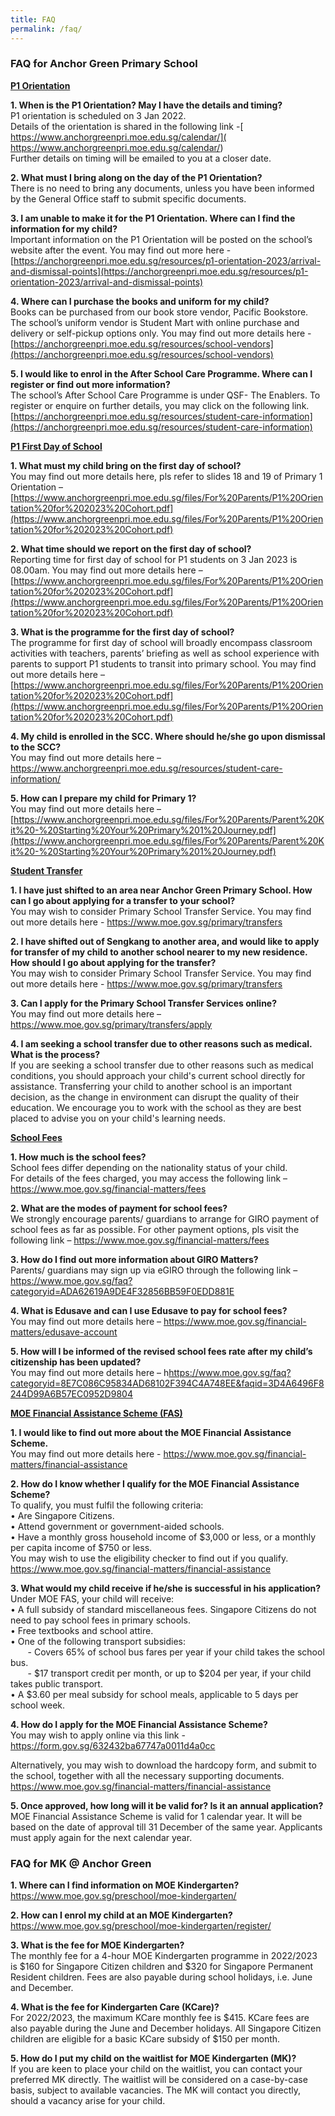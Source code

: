 ```yaml
---
title: FAQ
permalink: /faq/
---
```

### **FAQ for Anchor Green Primary School**

**<u>P1 Orientation</u>**<br>

**1. When is the P1 Orientation? May I have the details and timing?**<br>
P1 orientation is scheduled on 3 Jan 2022.<br>
Details of the orientation is shared in the following link -[ https://www.anchorgreenpri.moe.edu.sg/calendar/]( https://www.anchorgreenpri.moe.edu.sg/calendar/) <br>
Further details on timing will be emailed to you at a closer date.<br>

**2. What must I bring along on the day of the P1 Orientation?**<br>
There is no need to bring any documents, unless you have been informed by the General Office staff to submit specific documents. <br>

**3. I am unable to make it for the P1 Orientation. Where can I find the information for my child?**<br>
Important information on the P1 Orientation will be posted on the school’s website after the event. You may find out more here - [https://anchorgreenpri.moe.edu.sg/resources/p1-orientation-2023/arrival-and-dismissal-points](https://anchorgreenpri.moe.edu.sg/resources/p1-orientation-2023/arrival-and-dismissal-points) <br>

**4. Where can I purchase the books and uniform for my child?**<br>
Books can be purchased from our book store vendor, Pacific Bookstore.  The school’s uniform vendor is Student Mart with online purchase and delivery or self-pickup options only.  You may find out more details here - [https://anchorgreenpri.moe.edu.sg/resources/school-vendors](https://anchorgreenpri.moe.edu.sg/resources/school-vendors) <br>

**5. I would like to enrol in the After School Care Programme. Where can I register or find out more information?**<br>
The school’s After School Care Programme is under QSF- The Enablers. To register or enquire on further details, you may click on the following link.  [https://anchorgreenpri.moe.edu.sg/resources/student-care-information](https://anchorgreenpri.moe.edu.sg/resources/student-care-information) <br>

**<u>P1 First Day of School</u>**<br>

**1. What must my child bring on the first day of school?**<br>
You may find out more details here, pls refer to slides 18 and 19 of Primary 1 Orientation –
[https://www.anchorgreenpri.moe.edu.sg/files/For%20Parents/P1%20Orientation%20for%202023%20Cohort.pdf](https://www.anchorgreenpri.moe.edu.sg/files/For%20Parents/P1%20Orientation%20for%202023%20Cohort.pdf) <br>

**2. What time should we report on the first day of school?** <br>
Reporting time for first day of school for P1 students on 3 Jan 2023 is 08.00am.
You may find out more details here –
[https://www.anchorgreenpri.moe.edu.sg/files/For%20Parents/P1%20Orientation%20for%202023%20Cohort.pdf](https://www.anchorgreenpri.moe.edu.sg/files/For%20Parents/P1%20Orientation%20for%202023%20Cohort.pdf) <br>


**3. What is the programme for the first day of school?** <br>
The programme for first day of school will broadly encompass classroom activities with teachers, parents’ briefing as well as school experience with parents to support P1 students to transit into primary school.  You may find out more details here –
[https://www.anchorgreenpri.moe.edu.sg/files/For%20Parents/P1%20Orientation%20for%202023%20Cohort.pdf](https://www.anchorgreenpri.moe.edu.sg/files/For%20Parents/P1%20Orientation%20for%202023%20Cohort.pdf) <br>


**4. My child is enrolled in the SCC. Where should he/she go upon dismissal to the SCC?** <br>
You may find out more details here –
[https://www.anchorgreenpri.moe.edu.sg/resources/student-care-information/ ](https://www.anchorgreenpri.moe.edu.sg/resources/student-care-information/ )<br>

**5. How can I prepare my child for Primary 1?** <br>
You may find out more details here –
[https://www.anchorgreenpri.moe.edu.sg/files/For%20Parents/Parent%20Kit%20-%20Starting%20Your%20Primary%201%20Journey.pdf](https://www.anchorgreenpri.moe.edu.sg/files/For%20Parents/Parent%20Kit%20-%20Starting%20Your%20Primary%201%20Journey.pdf)

**<u>Student Transfer</u>**<br>

**1. I have just shifted to an area near Anchor Green Primary School. How can I go about applying for a transfer to your school?** <br>
You may wish to consider Primary School Transfer Service. You may find out more details here - <a href="https://www.moe.gov.sg/primary/transfers" target=_blank>https://www.moe.gov.sg/primary/transfers</a><br>

**2. I have shifted out of Sengkang to another area, and would like to apply for transfer of my child to another school nearer to my new residence. How should I go about applying for the transfer?** <br>
You may wish to consider Primary School Transfer Service. You may find out more details here - <a href="https://www.moe.gov.sg/primary/transfers" target=_blank>https://www.moe.gov.sg/primary/transfers</a><br>

**3. Can I apply for the Primary School Transfer Services online?** <br>
You may find out more details here – <a href="https://www.moe.gov.sg/primary/transfers/apply" target=_blank>https://www.moe.gov.sg/primary/transfers/apply</a><br>

**4. I am seeking a school transfer due to other reasons such as medical. What is the process?** <br>
 If you are seeking a school transfer due to other reasons such as medical conditions, you should approach your child's current school directly for assistance. Transferring your child to another school is an important decision, as the change in environment can disrupt the quality of their education. We encourage you to work with the school as they are best placed to advise you on your child's learning needs. <br>
 
 **<u>School Fees</u>**<br>
 
 **1. How much is the school fees?** <br>
School fees differ depending on the nationality status of your child.  
For details of the fees charged, you may access the following link –
<a href="https://www.moe.gov.sg/financial-matters/fees" target=_blank>https://www.moe.gov.sg/financial-matters/fees</a><br>
 
**2. What are the modes of payment for school fees?** <br>
We strongly encourage parents/ guardians to arrange for GIRO payment of school fees as far as possible.  For other payment options, pls visit the following link –
<a href="https://www.moe.gov.sg/financial-matters/fees" target=_blank>https://www.moe.gov.sg/financial-matters/fees</a><br>

**3. How do I find out more information about GIRO Matters?** <br>
Parents/ guardians may sign up via eGIRO through the following link –
<a href="https://www.moe.gov.sg/faq?categoryid=ADA62619A9DE4F32856BB59F0EDD881E" target=_blank>https://www.moe.gov.sg/faq?categoryid=ADA62619A9DE4F32856BB59F0EDD881E</a><br>

**4. What is Edusave and can I use Edusave to pay for school fees?** <br>
You may find out more details here – <a href="https://www.moe.gov.sg/financial-matters/edusave-account" target=_blank>https://www.moe.gov.sg/financial-matters/edusave-account</a><br>

**5. How will I be informed of the revised school fees rate after my child’s citizenship has been updated?** <br>
You may find out more details here – h<a href="https://www.moe.gov.sg/faq?categoryid=8E7C086C95834AD68102F394C4A748EE&faqid=3D4A6496F8244D99A6B57EC0952D9804" target=_blank>https://www.moe.gov.sg/faq?categoryid=8E7C086C95834AD68102F394C4A748EE&faqid=3D4A6496F8244D99A6B57EC0952D9804</a><br>

**<u>MOE Financial Assistance Scheme (FAS)</u>** <br>

**1. I would like to find out more about the MOE Financial Assistance Scheme.** <br>
You may find out more details here - <a href="https://www.moe.gov.sg/financial-matters/financial-assistance " target=_blank>https://www.moe.gov.sg/financial-matters/financial-assistance </a><br>

**2. How do I know whether I qualify for the MOE Financial Assistance Scheme?**<br>
To qualify, you must fulfil the following criteria:<br>
•	Are Singapore Citizens.<br>
•	Attend government or government-aided schools.<br>
•	Have a monthly gross household income of $3,000 or less, or a monthly per capita income of $750 or less. <br>
You may wish to use the eligibility checker to find out if you qualify.  
<a href="https://www.moe.gov.sg/financial-matters/financial-assistance " target=_blank>https://www.moe.gov.sg/financial-matters/financial-assistance </a><br>

**3. What would my child receive if he/she is successful in his application?**<br>
Under MOE FAS, your child will receive:<br>
•	A full subsidy of standard miscellaneous fees. Singapore Citizens do not need to pay school fees in primary schools.<br>
•	Free textbooks and school attire.<br>
•	One of the following transport subsidies:<br>
&nbsp; &nbsp;&nbsp;&nbsp;&nbsp; - Covers 65% of school bus fares per year if your child takes the school bus.<br>
&nbsp; &nbsp;&nbsp;&nbsp;&nbsp; - $17 transport credit per month, or up to $204 per year, if your child takes public transport.<br>
•	A $3.60 per meal subsidy for school meals, applicable to 5 days per school week. <br>

**4. How do I apply for the MOE Financial Assistance Scheme?**<br>
You may wish to apply online via this link - <a href="https://form.gov.sg/632432ba67747a0011d4a0cc " target=_blank>https://form.gov.sg/632432ba67747a0011d4a0cc </a><br>

Alternatively, you may wish to download the hardcopy form, and submit to the school, together with all the necessary supporting documents. <a href="https://www.moe.gov.sg/financial-matters/financial-assistance " target=_blank>https://www.moe.gov.sg/financial-matters/financial-assistance</a><br>

**5. Once approved, how long will it be valid for? Is it an annual application?** <br>
MOE Financial Assistance Scheme is valid for 1 calendar year. It will be based on the date of approval till 31 December of the same year. Applicants must apply again for the next calendar year.

### **FAQ for MK @ Anchor Green**

**1. Where can I find information on MOE Kindergarten?**<br>
<a href="https://www.moe.gov.sg/preschool/moe-kindergarten/ " target=_blank>https://www.moe.gov.sg/preschool/moe-kindergarten/</a><br>

**2. How can I enrol my child at an MOE Kindergarten?**<br>
<a href="https://www.moe.gov.sg/preschool/moe-kindergarten/register/ " target=_blank>https://www.moe.gov.sg/preschool/moe-kindergarten/register/</a><br>

**3. What is the fee for MOE Kindergarten?**<br>
The monthly fee for a 4-hour MOE Kindergarten programme in 2022/2023 is $160 for Singapore Citizen children and $320 for Singapore Permanent Resident children. Fees are also payable during school holidays, i.e. June and December.

**4. What is the fee for Kindergarten Care (KCare)?** <br>
For 2022/2023, the maximum KCare monthly fee is $415. KCare fees are also payable during the June and December holidays. All Singapore Citizen children are eligible for a basic KCare subsidy of $150 per month.

**5. How do I put my child on the waitlist for MOE Kindergarten (MK)?**<br>
If you are keen to place your child on the waitlist, you can contact your preferred MK directly. The waitlist will be considered on a case-by-case basis, subject to available vacancies. The MK will contact you directly, should a vacancy arise for your child.